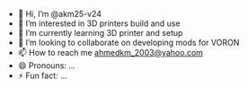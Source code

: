 - 👋 Hi, I’m @akm25-v24
- 👀 I’m interested in 3D printers build and use
- 🌱 I’m currently learning 3D printer and setup
- 💞️ I’m looking to collaborate on developing mods for VORON
- 📫 How to reach me ahmedkm_2003@yahoo.com
- 😄 Pronouns: ...
- ⚡ Fun fact: ...

<!---
akm25-v24/akm25-v24 is a ✨ special ✨ repository because its `README.md` (this file) appears on your GitHub profile.
You can click the Preview link to take a look at your changes.
--->
